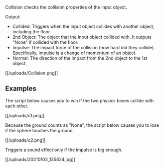 Collision checks the collision properties of the input object.

Output:
- Collided: Triggers when the input object collides with another object, including the floor.
- 2nd Object: The object that the input object collided with. It outputs "None" if collided with the floor.
- Impulse: The impact force of the collision (how hard did they collide). Specifically, impulse is a change of momentum of an object.
- Normal: The direction of the impact from the 2nd object to the 1st object.

[[/uploads/Collision.png]]

## Examples

The script below causes you to win if the two physics boxes collide with each other.

[[/uploads/c1.png]]

Because the ground counts as "None", the script below causes you to lose if the sphere touches the ground.

[[/uploads/c2.png]]

Triggers a sound effect only if the impulse is big enough.

[[/uploads/20210103_135824.jpg]]